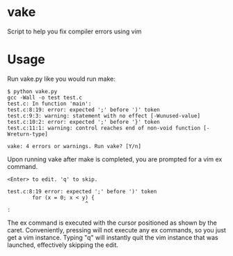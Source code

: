 vake
====

Script to help you fix compiler errors using vim

Usage
=====
Run vake.py like you would run make:

```shell
$ python vake.py
gcc -Wall -o test test.c
test.c: In function 'main':
test.c:8:19: error: expected ';' before ')' token
test.c:9:3: warning: statement with no effect [-Wunused-value]
test.c:10:2: error: expected ';' before '}' token
test.c:11:1: warning: control reaches end of non-void function [-Wreturn-type]

vake: 4 errors or warnings. Run vake? [Y/n]
```

Upon running vake after make is completed, you are prompted for a vim ex command.

```shell
<Enter> to edit. 'q' to skip.

test.c:8:19 error: expected ';' before ')' token
    	for (x = 0; x < y) {
                         ^
:
```

The ex command is executed with the cursor positioned as shown by the caret.
Conveniently, pressing <Enter> will not execute any ex commands, so you just get
a vim instance. Typing "q" will instantly quit the vim instance that was launched,
effectively skipping the edit.